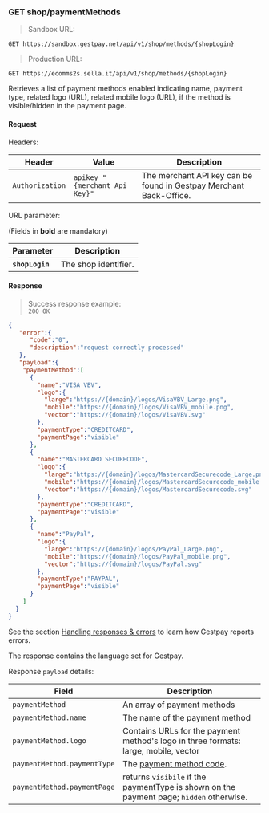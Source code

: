 ### GET shop/paymentMethods


> Sandbox URL:

```
GET https://sandbox.gestpay.net/api/v1/shop/methods/{shopLogin}
```


> Production URL: 

```
GET https://ecomms2s.sella.it/api/v1/shop/methods/{shopLogin}
```


Retrieves a list of payment methods enabled indicating name, payment type, related logo (URL), related mobile logo (URL), if the method is visible/hidden in the payment page.

#### Request 

Headers: 

| Header          | Value                         | Description                                                        |
| --------------- | ----------------------------- | ------------------------------------------------------------------ |
| `Authorization` | `apikey "{merchant Api Key}"` | The merchant API key can be found in Gestpay Merchant Back-Office. |

URL parameter: 

(Fields in **bold** are mandatory)

| Parameter | Description | 
| --------- | ----------- | 
| **`shopLogin`** | The shop identifier. | 

#### Response 

> Success response example:<br>
> `200 OK`

```json
{
   "error":{  
      "code":"0",
      "description":"request correctly processed"
   },
   "payload":{  
    "paymentMethod":[  
      {  
        "name":"VISA VBV",
        "logo":{  
          "large":"https://{domain}/logos/VisaVBV_Large.png",
          "mobile":"https://{domain}/logos/VisaVBV_mobile.png",
          "vector":"https://{domain}/logos/VisaVBV.svg"
        },
        "paymentType":"CREDITCARD",
        "paymentPage":"visible"
      },
      {  
        "name":"MASTERCARD SECURECODE",
        "logo":{  
          "large":"https://{domain}/logos/MastercardSecurecode_Large.png",
          "mobile":"https://{domain}/logos/MastercardSecurecode_mobile.png",
          "vector":"https://{domain}/logos/MastercardSecurecode.svg"
        },
        "paymentType":"CREDITCARD",
        "paymentPage":"visible"
      },
      {  
        "name":"PayPal",
        "logo":{  
          "large":"https://{domain}/logos/PayPal_Large.png",
          "mobile":"https://{domain}/logos/PayPal_mobile.png",
          "vector":"https://{domain}/logos/PayPal.svg"
        },
        "paymentType":"PAYPAL",
        "paymentPage":"visible"
      }
    ]
  }
}
```

See the section [Handling responses & errors](#handling-responses-amp-errors) to learn how Gestpay reports errors.

The response contains the language set for Gestpay. 

Response `payload` details:


| Field          | Description 
| -------------- | -----------
| `paymentMethod` | An array of payment methods 
| `paymentMethod.name` | The name of the payment method 
| `paymentMethod.logo` | Contains URLs for the payment method's logo in three formats: large, mobile, vector
| `paymentMethod.paymentType` | The [payment method code](#payment-type-codes).
| `paymentMethod.paymentPage` | returns `visibile` if the paymentType is shown on the payment page; `hidden` otherwise.

